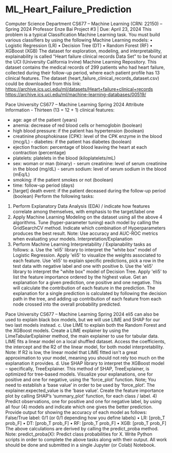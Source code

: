 # ML_Heart_Failure_Prediction
Computer Science Department
CS677 – Machine Learning (CRN: 22150) – Spring 2024
Professor Enze Bai Project #3 | Due: April 23, 2024
This problem is a typical Classification Machine Learning task. You must build various classifiers by using the following Machine Learning models:
• Logistic Regression (LR)
• Decision Tree (DT)
• Random Forest (RF)
• XGBoost (XGB)
The dataset for exploration, modeling, and interpretability, explainability is called "Heart failure clinical records Data Set" to be found at the UCI (University California Irvine) Machine Learning Repository.
This dataset contains the medical records of 299 patients who had heart failure, collected during their follow-up period, where each patient profile has 13 clinical features.
 The dataset (heart_failure_clinical_records_dataset.csv) could be downloaded from this link: https://archive.ics.uci.edu/ml/datasets/Heart+failure+clinical+records https://archive.ics.uci.edu/ml/machine-learning-databases/00519/

Pace University CS677 – Machine Learning Spring 2024
Attribute Information - Thirteen (13 = 12 + 1) clinical features:
- age: age of the patient (years)
- anemia: decrease of red blood cells or hemoglobin (boolean)
- high blood pressure: if the patient has hypertension (boolean)
- creatinine phosphokinase (CPK): level of the CPK enzyme in the blood (mcg/L) - diabetes: if the patient has diabetes (boolean)
- ejection fraction: percentage of blood leaving the heart at each contraction (percentage)
- platelets: platelets in the blood (kiloplatelets/mL)
- sex: woman or man (binary) - serum creatinine: level of serum creatinine in the blood (mg/dL) - serum sodium: level of serum sodium in the blood (mEq/L)
- smoking: if the patient smokes or not (boolean)
- time: follow-up period (days)
- [target] death event: if the patient deceased during the follow-up period (boolean)
Perform the following tasks:
1) Perform Explanatory Data Analysis (EDA) / indicate how features correlate among themselves, with emphasis to the target/label one
2) Apply Machine Learning Modeling on the dataset using all the above 4 algorithms. Tune (hyper-parameter tuning) each model by calling the GridSearchCV method. Indicate which combination of Hyperparameters produces the best result. Note: Use accuracy and AUC-ROC metrics when evaluating your models.
Interpretation/Explanation
3) Perform Machine Learning Interpretability / Explanability tasks as follows:
a. Use the 'eli5' library to interpret the "white box" model of Logistic Regression. Apply 'eli5' to visualize the weights associated to each feature.
Use 'eli5' to explain specific predictions, pick a row in the test data with negative label and one with positive
b. Use the 'eli5' library to interpret the "white box" model of Decision Tree. Apply 'eli5' to list the feature importance ordered by the highest value.
Get an explanation for a given prediction, one positive and one negative. This will calculate the contribution of each feature in the prediction. The explanation for a single prediction is calculated by following the decision path in the tree, and adding up contribution of each feature from each node crossed into the overall probability predicted.


Pace University CS677 – Machine Learning Spring 2024 eli5 can also be used to explain black box models, but we will use LIME and SHAP for our two
last models instead.
c. Use LIME to explain both the Random Forest and the XGBoost models. Create a LIME explainer by using the LimeTabularExplainer method, the main explainer to use for tabular data.
LIME fits a linear model on a local shuffled dataset. Access the coefficients, the intercept and the R2 of the linear model, for both model interpretability.
Note: If R2 is low, the linear model that LIME fitted isn't a great approximation to your model, meaning you should not rely too much on the explanation it provides.
d. Use SHAP library to interpret the XGBoost model – specifically, TreeExplainer. This method of SHAP, TreeExplainer, is optimized for tree-based models. Visualize your explanations, one for positive and one for negative, using the ‘force_plot’ function.
Note; You need to establish a ‘base value’ in order to be used by ‘force_plot’. The explainer.expected_value is the ‘base value’.
Create the feature importance plot by calling SHAP’s ‘summary_plot’ function, for each class / label.
4) Predict observations, one for positive and one for negative label, by using all four (4) models and indicate which one gives the better prediction.
Provide output for showing the accuracy of each model as follows: False/True label: 0/1 (or 0/1 depending how you define labels)
• LR: [prob_T prob_F]
• DT: [prob_T prob_F]
• RF: [prob_T prob_F]
• XGB: [prob_T prob_F]
The above calculations are derived by calling the predict_proba method. Note: predict_proba(X): Predict class probabilities for X.
Write Python scripts in order to complete the above tasks along with their output. All work should be done and submitted in a single Jupyter (or Colab) Notebook.
